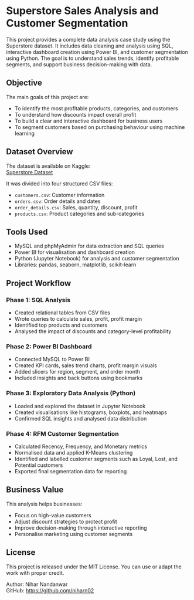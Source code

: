
# Superstore Sales Analysis and Customer Segmentation

This project provides a complete data analysis case study using the Superstore dataset. It includes data cleaning and analysis using SQL, interactive dashboard creation using Power BI, and customer segmentation using Python. The goal is to understand sales trends, identify profitable segments, and support business decision-making with data.

## Objective

The main goals of this project are:
- To identify the most profitable products, categories, and customers
- To understand how discounts impact overall profit
- To build a clear and interactive dashboard for business users
- To segment customers based on purchasing behaviour using machine learning

## Dataset Overview

The dataset is available on Kaggle:  
[Superstore Dataset](https://www.kaggle.com/datasets/vivek468/superstore-dataset-final)

It was divided into four structured CSV files:
- `customers.csv`: Customer information
- `orders.csv`: Order details and dates
- `order_details.csv`: Sales, quantity, discount, profit
- `products.csv`: Product categories and sub-categories

## Tools Used

- MySQL and phpMyAdmin for data extraction and SQL queries
- Power BI for visualisation and dashboard creation
- Python (Jupyter Notebook) for analysis and customer segmentation
- Libraries: pandas, seaborn, matplotlib, scikit-learn

## Project Workflow

### Phase 1: SQL Analysis
- Created relational tables from CSV files
- Wrote queries to calculate sales, profit, profit margin
- Identified top products and customers
- Analysed the impact of discounts and category-level profitability

### Phase 2: Power BI Dashboard
- Connected MySQL to Power BI
- Created KPI cards, sales trend charts, profit margin visuals
- Added slicers for region, segment, and order month
- Included insights and back buttons using bookmarks

### Phase 3: Exploratory Data Analysis (Python)
- Loaded and explored the dataset in Jupyter Notebook
- Created visualisations like histograms, boxplots, and heatmaps
- Confirmed SQL insights and analysed data distribution

### Phase 4: RFM Customer Segmentation
- Calculated Recency, Frequency, and Monetary metrics
- Normalised data and applied K-Means clustering
- Identified and labelled customer segments such as Loyal, Lost, and Potential customers
- Exported final segmentation data for reporting

## Business Value

This analysis helps businesses:
- Focus on high-value customers
- Adjust discount strategies to protect profit
- Improve decision-making through interactive reporting
- Personalise marketing using customer segments

## License

This project is released under the MIT License. You can use or adapt the work with proper credit.

Author: Nihar Nandanwar  
GitHub: https://github.com/niharn02
